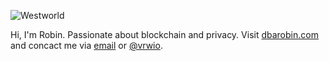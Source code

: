 ![Westworld](https://raw.githubusercontent.com/dbarobin/dbarobin/master/westworld-new.jpg "Westworld")

Hi, I'm Robin. Passionate about blockchain and privacy. Visit [dbarobin.com](https://dbarobin.com) and concact me via [email](mailto:blockxyz@gmail.com) or [@vrwio](https://twitter.com/vrwio).